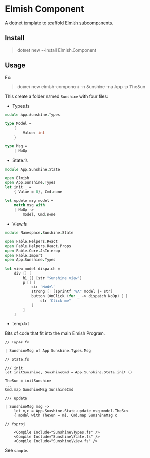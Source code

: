 # Elmish Component

A dotnet template to scaffold [Elmish subcomponents](https://elmish.github.io/elmish/parent-child.html).

## Install

>dotnet new --install Elmish.Component

## Usage

Ex:

>dotnet new elmish-component -n Sunshine -na App -p TheSun

This create a folder named `Sunshine` with four files:

- Types.fs
```fsharp
module App.Sunshine.Types

type Model = 
    {
        Value: int
    }

type Msg = 
    | NoOp
```

- State.fs
```fsharp
module App.Sunshine.State

open Elmish
open App.Sunshine.Types
let init _ =
    { Value = 0}, Cmd.none

let update msg model =
    match msg with
    | NoOp ->
        model, Cmd.none    
```
- View.fs
```fsharp
module Namespace.Sunshine.State

open Fable.Helpers.React
open Fable.Helpers.React.Props
open Fable.Core.JsInterop
open Fable.Import
open App.Sunshine.Types

let view model dispatch =
    div [] [ 
        h1 [] [str "Sunshine view"]
        p [] [
            str "Model"
            strong [] [sprintf "%A" model |> str]
            button [OnClick (fun _ -> dispatch NoOp) ] [
                str "Click me"
            ]
        ]
    ]
```
- temp.txt

Bits of code that fit into the main Elmish Program.
```
// Types.fs

| SunshineMsg of App.Sunshine.Types.Msg

// State.fs

/// init
let initSunshine, SunshineCmd = App.Sunshine.State.init ()

TheSun = initSunshine
...
Cmd.map SunshineMsg SunshineCmd

/// update

| SunshineMsg msg ->
    let m,c = App.Sunshine.State.update msg model.TheSun
    { model with TheSun = m}, Cmd.map SunshineMsg c

// fsproj

    <Compile Include="Sunshine\Types.fs" />
    <Compile Include="Sunshine\State.fs" />
    <Compile Include="Sunshine\View.fs" />
```

See `sample`.